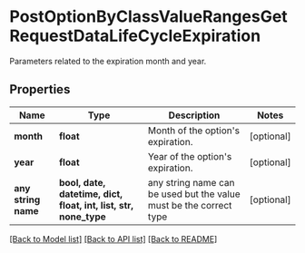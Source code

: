 # PostOptionByClassValueRangesGetRequestDataLifeCycleExpiration

Parameters related to the expiration month and year.

## Properties
Name | Type | Description | Notes
------------ | ------------- | ------------- | -------------
**month** | **float** | Month of the option&#39;s expiration. | [optional] 
**year** | **float** | Year of the option&#39;s expiration. | [optional] 
**any string name** | **bool, date, datetime, dict, float, int, list, str, none_type** | any string name can be used but the value must be the correct type | [optional]

[[Back to Model list]](../README.md#documentation-for-models) [[Back to API list]](../README.md#documentation-for-api-endpoints) [[Back to README]](../README.md)



